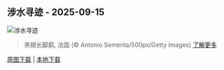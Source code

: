 ## 涉水寻迹 - 2025-09-15
![涉水寻迹](https://cn.bing.com/th?id=OHR.Echasse_ZH-CN0670369582_UHD.jpg&rf=LaDigue_UHD.jpg&pid=hp&w=3840&h=2160&rs=1&c=4)

> 黑翅长脚鹬, 法国 (© Antonio Sementa/500px/Getty Images)
> [了解更多](https://www.bing.com/search?q=%E9%BB%91%E7%BF%85%E9%95%BF%E8%84%9A%E9%B9%AC&form=hpcapt&mkt=zh-cn)

[原图下载](https://cn.bing.com/th?id=OHR.Echasse_ZH-CN0670369582_UHD.jpg&rf=LaDigue_UHD.jpg&pid=hp&w=3840&h=2160&rs=1&c=4) | [本地下载](images/2025/09/2025-09-15.jpg)

